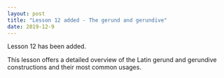 ```yaml
---
layout: post
title: "Lesson 12 added - The gerund and gerundive"
date: 2019-12-9
---
```


Lesson 12 has been added.

This lesson offers a detailed overview of the Latin gerund and gerundive constructions and their most common usages.